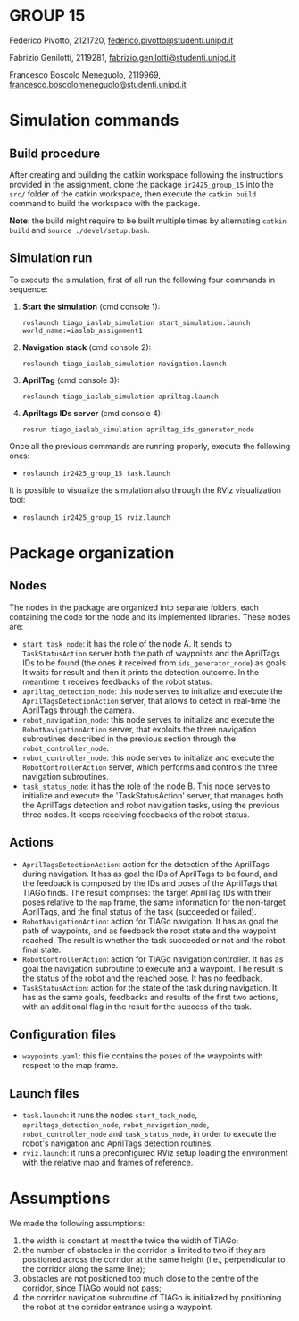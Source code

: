 # GROUP 15
Federico Pivotto, 2121720, federico.pivotto@studenti.unipd.it

Fabrizio Genilotti, 2119281, fabrizio.genilotti@studenti.unipd.it

Francesco Boscolo Meneguolo, 2119969, francesco.boscolomeneguolo@studenti.unipd.it

# Simulation commands

## Build procedure
After creating and building the catkin workspace following the instructions provided in the assignment, clone the package `ir2425_group_15` into the `src/` folder of the catkin workspace, then execute the `catkin build` command to build the workspace with the package.

**Note**: the build might require to be built multiple times by alternating `catkin build` and `source ./devel/setup.bash`.

## Simulation run
To execute the simulation, first of all run the following four commands in sequence:

1. **Start the simulation** (cmd console 1):
   
   `roslaunch tiago_iaslab_simulation start_simulation.launch world_name:=iaslab_assignment1`

2. **Navigation stack** (cmd console 2): 

   `roslaunch tiago_iaslab_simulation navigation.launch`

3. **AprilTag** (cmd console 3):

   `roslaunch tiago_iaslab_simulation apriltag.launch`

4. **Apriltags IDs server** (cmd console 4):

   `rosrun tiago_iaslab_simulation apriltag_ids_generator_node`

Once all the previous commands are running properly, execute the following ones:

 - `roslaunch ir2425_group_15 task.launch`

It is possible to visualize the simulation also through the RViz visualization tool:

- `roslaunch ir2425_group_15 rviz.launch`

# Package organization
## Nodes
The nodes in the package are organized into separate folders, each containing the code for the node and its implemented libraries. These nodes are:

- `start_task_node`: it has the role of the node A. It sends to `TaskStatusAction` server both the path of waypoints and the AprilTags IDs to be found (the ones it received from `ids_generator_node`) as goals. It waits for result and then it prints the detection outcome. In the meantime it receives feedbacks of the robot status.
- `apriltag_detection_node`: this node serves to initialize and execute the `AprilTagsDetectionAction` server, that allows to detect in real-time the AprilTags through the camera.
- `robot_navigation_node`: this node serves to initialize and execute the `RobotNavigationAction` server, that exploits the three navigation subroutines described in the previous section through the `robot_controller_node`.
- `robot_controller_node`: this node serves to initialize and execute the `RobotControllerAction` server, which performs and controls the three navigation subroutines.
- `task_status_node`: it has the role of the node B. This node serves to initialize and execute the 'TaskStatusAction' server, that manages both the AprilTags detection and robot navigation tasks, using the previous three nodes. It keeps receiving feedbacks of the robot status.

## Actions

- `AprilTagsDetectionAction`: action for the detection of the AprilTags during navigation. It has as goal the IDs of AprilTags to be found, and the feedback is composed by the IDs and poses of the AprilTags that TIAGo finds. The result comprises: the target AprilTag IDs with their poses relative to the `map` frame, the same information for the non-target AprilTags, and the final status of the task (succeeded or failed).
- `RobotNavigationAction`: action for TIAGo navigation. It has as goal the path of waypoints, and as feedback the robot state and the waypoint reached. The result is whether the task succeeded or not and the robot final state.
- `RobotControllerAction`: action for TIAGo navigation controller. It has as goal the navigation subroutine to execute and a waypoint. The result is the status of the robot and the reached pose. It has no feedback.
- `TaskStatusAction`: action for the state of the task during navigation. It has as the same goals, feedbacks and results of the first two actions, with an additional flag in the result for the success of the task.

## Configuration files

- `waypoints.yaml`: this file contains the poses of the waypoints with respect to the map frame.

## Launch files

- `task.launch`: it runs the nodes `start_task_node`, `apriltags_detection_node`, `robot_navigation_node`, `robot_controller_node` and `task_status_node`, in order to execute the robot's navigation and AprilTags detection routines.
- `rviz.launch`: it runs a preconfigured RViz setup loading the environment with the relative map and frames of reference.

# Assumptions
We made the following assumptions:

1. the width is constant at most the twice the width of TIAGo;
2. the number of obstacles in the corridor is limited to two if they are positioned across the corridor at the same height (i.e., perpendicular to the corridor along the same line);
3. obstacles are not positioned too much close to the centre of the corridor, since TIAGo would not pass;
4. the corridor navigation subroutine of TIAGo is initialized by positioning the robot at the corridor entrance using a waypoint.